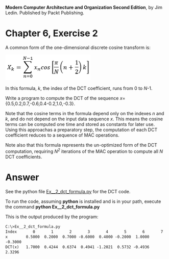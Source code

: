 __Modern Computer Architecture and Organization Second Edition__, by Jim Ledin. Published by Packt Publishing.
# Chapter 6, Exercise 2
A common form of the one-dimensional discrete cosine transform is:

![DCT formula](src/Ex__2_dct_formula.png)

In this formula, <i>k</i>, the index of the DCT coefficient, runs from 0 to <i>N</i>-1.

Write a program to compute the DCT of the sequence <i>x</i>={0.5,0.2,0.7,-0.6,0.4-0.2,1.0,-0.3}.

Note that the cosine terms in the formula depend only on the indexes <i>n</i> and <i>k</i>, and do not depend on the input data sequence <i>x</i>. This means the cosine terms can be computed one time and stored as constants for later use. Using this approachas a preparatory step, the computation of each DCT coefficient reduces to a sequence of MAC operations.

Note also that this formula represents the un-optimized form of the DCT computation, requiring <i>N<sup>2</sup></i> iterations of the MAC operation to compute all <i>N</i> DCT coefficients.

# Answer
See the python file [Ex__2_dct_formula.py](src/Ex__2_dct_formula.py) for the DCT code.

To run the code, assuming **python** is installed and is in your path, execute the command **python Ex__2_dct_formula.py**

This is the output produced by the program:
```
C:\>Ex__2_dct_formula.py
Index       0       1       2       3       4       5       6       7
x        0.5000  0.2000  0.7000 -0.6000  0.4000 -0.2000  1.0000 -0.3000
DCT(x)   1.7000  0.4244  0.6374  0.4941 -1.2021  0.5732 -0.4936  2.3296
```